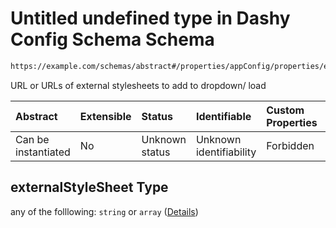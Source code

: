 # Untitled undefined type in Dashy Config Schema Schema

```txt
https://example.com/schemas/abstract#/properties/appConfig/properties/externalStyleSheet
```

URL or URLs of external stylesheets to add to dropdown/ load

| Abstract            | Extensible | Status         | Identifiable            | Custom Properties | Additional Properties | Access Restrictions | Defined In                                                                             |
| :------------------ | :--------- | :------------- | :---------------------- | :---------------- | :-------------------- | :------------------ | :------------------------------------------------------------------------------------- |
| Can be instantiated | No         | Unknown status | Unknown identifiability | Forbidden         | Allowed               | none                | [dashy-config.schema.json*](../../out/dashy-config.schema.json "open original schema") |

## externalStyleSheet Type

any of the folllowing: `string` or `array` ([Details](dashy-config-properties-appconfig-properties-externalstylesheet.md))
